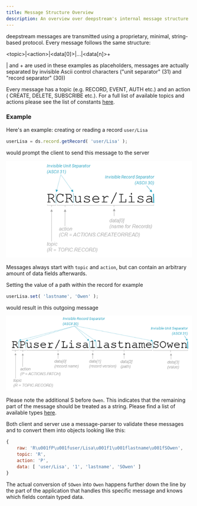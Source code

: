 ```yaml
---
title: Message Structure Overview
description: An overview over deepstream's internal message structure
---
```


deepstream messages are transmitted using a proprietary, minimal, string-based protocol. Every message follows the same structure:

<div class="message-structure">
&lt;topic&gt;|&lt;action&gt;|&lt;data[0]&gt;|...|&lt;data[n]&gt;+
</div>

| and + are used in these examples as placeholders, messages are actually separated by invisible Ascii control characters ("unit separator" (31) and "record separator" (30))

Every message has a topic (e.g. RECORD, EVENT, AUTH etc.) and an action ( CREATE, DELETE, SUBSCRIBE etc.). For a full list of available topics and actions please see the list of constants [here](/docs/common/constants/).

### Example
Here's an example: creating or reading a record `user/Lisa`

```javascript
userLisa = ds.record.getRecord( 'user/Lisa' );
```

would prompt the client to send this message to the server

![Message Structure Overview](message-structure-record-create.png)

Messages always start with `topic` and `action`, but can contain an arbitrary amount of data fields afterwards.

Setting the value of a path within the record for example

```javascript
userLisa.set( 'lastname', 'Owen' );
```

would result in this outgoing message

![Message Structure Path](message-structure-record-patch.png)

Please note the additional S before `Owen`. This indicates that the remaining part of the message should be treated as a string. Please find a list of available types [here](/docs/common/constants/#data-types).

Both client and server use a message-parser to validate these messages and to convert them into objects looking like this:

```javascript
{
	raw: 'R\u001fP\u001fuser/Lisa\u001f1\u001flastname\u001fSOwen',
	topic: 'R',
	action: 'P',
	data: [ 'user/Lisa', '1', 'lastname', 'SOwen' ]
}
```

The actual conversion of `SOwen` into `Owen` happens further down the line by the part of the application that handles this specific message and knows which fields contain typed data.
